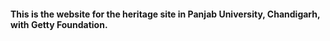 #### This is the website for the heritage site in Panjab University, Chandigarh, with Getty Foundation.
